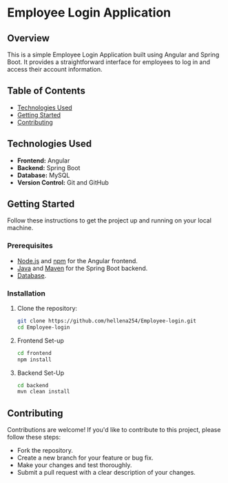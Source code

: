 # Employee Login Application

## Overview
This is a simple Employee Login Application built using Angular and Spring Boot. It provides a straightforward interface for employees to log in and access their account information.

## Table of Contents
- [Technologies Used](#technologies-used)
- [Getting Started](#getting-started)
- [Contributing](#contributing)

## Technologies Used
- **Frontend:** Angular
- **Backend:** Spring Boot
- **Database:** MySQL
- **Version Control:** Git and GitHub

## Getting Started
Follow these instructions to get the project up and running on your local machine.

### Prerequisites
- [Node.js](https://nodejs.org/) and [npm](https://www.npmjs.com/) for the Angular frontend.
- [Java](https://www.oracle.com/java/technologies/javase-downloads.html) and [Maven](https://maven.apache.org/) for the Spring Boot backend.
- [Database](https://www.mysql.com/).

### Installation
1. Clone the repository:
   ```bash
   git clone https://github.com/hellena254/Employee-login.git
   cd Employee-login 
2. Frontend Set-up
   ```bash
   cd frontend
   npm install
3. Backend Set-Up
   ```bash
   cd backend
   mvn clean install

## Contributing
Contributions are welcome! If you'd like to contribute to this project, please follow these steps:

- Fork the repository.
- Create a new branch for your feature or bug fix.
- Make your changes and test thoroughly.
- Submit a pull request with a clear description of your changes.
